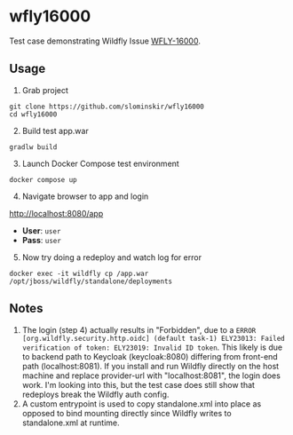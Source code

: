 # wfly16000

Test case demonstrating Wildfly Issue [WFLY-16000](https://issues.redhat.com/browse/WFLY-16000).

## Usage
1. Grab project
```
git clone https://github.com/slominskir/wfly16000
cd wfly16000
```
2. Build test app.war
```
gradlw build
```
3. Launch Docker Compose test environment
```
docker compose up
```
4. Navigate browser to app and login

[http://localhost:8080/app](http://localhost:8080/app)

 - **User**: `user`
 - **Pass**: `user`

5. Now try doing a redeploy and watch log for error

```
docker exec -it wildfly cp /app.war /opt/jboss/wildfly/standalone/deployments
```

## Notes

 1. The login (step 4) actually results in "Forbidden", due to a `ERROR [org.wildfly.security.http.oidc] (default task-1) ELY23013: Failed verification of token: ELY23019: Invalid ID token`.  This likely is due to backend path to Keycloak (keycloak:8080) differing from front-end path (localhost:8081).  If you install and run Wildfly directly on the host machine and replace provider-url with "localhost:8081", the login does work.   I'm looking into this, but the test case does still show that redeploys break the Wildfly auth config. 
 1. A custom entrypoint is used to copy standalone.xml into place as opposed to bind mounting directly since Wildfly writes to standalone.xml at runtime.
